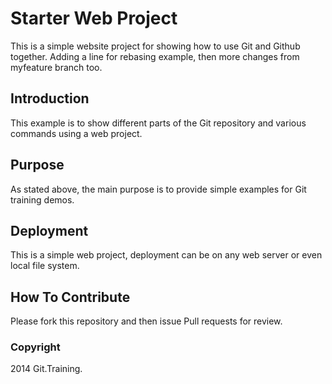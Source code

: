 # Starter Web Project

This is a simple website project for 
showing how to use Git and Github together.
Adding a line for rebasing example, then more
changes from myfeature branch too.

## Introduction

This example is to show different parts
of the Git repository and various commands
using a web project.

## Purpose

As stated above, the main purpose is to
provide simple examples for Git training
demos.

## Deployment

This is a simple web project, deployment
can be on any web server or even local
file system.

## How To Contribute

Please fork this repository and then issue Pull requests for review.
### Copyright

2014 Git.Training.